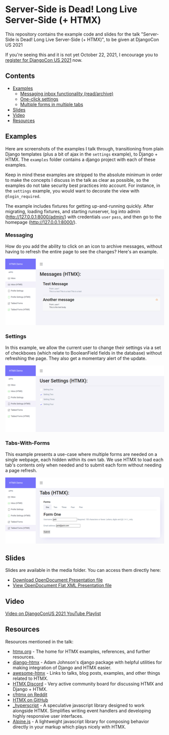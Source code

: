 # Server-Side is Dead! Long Live Server-Side (+ HTMX)

This repository contains the example code and slides for the talk "Server-Side is Dead! Long Live Server-Side (+ HTMX)", to be given at DjangoCon US 2021

If you're seeing this and it is not yet October 22, 2021, I encourage you to [register for DjangoCon US 2021](https://2021.djangocon.us/) now.


## Contents
- [Examples](#examples)
	- [Messaging inbox functionality (read/archive)](#messaging)
	- [One-click settings](#settings)
	- [Multiple forms in multiple tabs](#tabs-with-forms)
- [Slides](#slides)
- [Video](#video)
- [Resources](#resources)

## Examples

Here are screenshots of the examples I talk through, transitioning from plain Django templates (plus a bit of ajax in the `settings` example), to Django + HTMX. The `examples` folder contains a django project with each of these examples.

Keep in mind these examples are stripped to the absolute minimum in order to make the concepts I discuss in the talk as clear as possible, so the examples do not take security best practices into account. For instance, in the `settings` example, you would want to decorate the view with `@login_required`.

The example includes fixtures for getting up-and-running quickly. After migrating, loading fixtures, and starting runserver, log into admin (http://127.0.0.1:8000/admin/) with credentials `user` `pass`, and then go to the homepage (http://127.0.0.1:8000/).

### Messaging

How do you add the ability to click on an icon to archive messages, without having to refresh the entire page to see the changes? Here's an example.

![Messages screenshot](https://raw.githubusercontent.com/jacklinke/htmx-talk-2021/master/media/messages_htmx.png)

### Settings

In this example, we allow the current user to change their settings via a set of checkboxes (which relate to BooleanField fields in the database) without refreshing the page. They also get a momentary alert of the update.

![One-click settings screenshot](https://raw.githubusercontent.com/jacklinke/htmx-talk-2021/master/media/settings_htmx.png)

### Tabs-With-Forms

This example presents a use-case where multiple forms are needed on a single webpage, each hidden within its own tab. We use HTMX to load each tab's contents only when needed and to submit each form without needing a page refresh.

![Tabbed forms screenshot](https://raw.githubusercontent.com/jacklinke/htmx-talk-2021/master/media/tabs_htmx.png)

## Slides

Slides are available in the media folder. You can access them directly here:

- [Download OpenDocument Presentation file](https://github.com/jacklinke/htmx-talk-2021/blob/master/media/Server-Side_is_Dead!_Long_Live_Server-Side_(+HTMX).odp?raw=true)
- [View OpenDocument Flat XML Presentation file](https://github.com/jacklinke/htmx-talk-2021/blob/master/media/Server-Side_is_Dead!_Long_Live_Server-Side_(+HTMX).fodp?raw=true)

## Video

[Video on DjangoConUS 2021 YouTube Playlist](https://www.youtube.com/watch?v=t98bKdeUHsU&list=PL2NFhrDSOxgXnYlkheXeHSE6mTXaFhaaD)

## Resources

Resources mentioned in the talk:

- [htmx.org](https://htmx.org) - The home for HTMX examples, references, and further resources.
- [django-htmx](https://github.com/adamchainz/django-htmx) - Adam Johnson's django package with helpful utilities for making integration of Django and HTMX easier.
- [awesome-htmx](https://github.com/rajasegar/awesome-htmx) - Links to talks, blog posts, examples, and other things related to HTMX.
- [HTMX Discord](https://htmx.org/discord) - Very active community board for discussing HTMX and Django + HTMX.
- [r/htmx on Reddit](https://www.reddit.com/r/htmx/)
- [HTMX on GitHub](https://github.com/bigskysoftware/htmx)
- [_hyperscript](https://hyperscript.org/) - A speculative javascript library designed to work alongside HTMX. Simplifies writing event handlers and developing highly responsive user interfaces.
- [Alpine.js](https://alpinejs.dev/) - A lightweight javascript library for composing behavior directly in your markup which plays nicely with HTMX.
